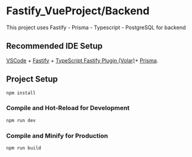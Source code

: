 # Fastify_VueProject/Backend

This project uses Fastify - Prisma - Typescript - PostgreSQL for backend

## Recommended IDE Setup

[VSCode](https://code.visualstudio.com/) + [Fastify]((https://www.fastify.io/)) + [TypeScript Fastify Plugin (Volar)]((https://www.fastify.io/docs/latest/Reference/TypeScript/))+ [Prisma](((https://www.prisma.io/))).


## Project Setup

```sh
npm install
```

### Compile and Hot-Reload for Development

```sh
npm run dev
```

### Compile and Minify for Production

```sh
npm run build
```

